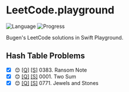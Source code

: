 # LeetCode.playground
![Language](https://img.shields.io/badge/Language-Swift%205.2-orange.svg)
![Progress](https://img.shields.io/badge/Progress-42%20%2F%201322%20=%203.18%25-orange.svg)

Bugen's LeetCode solutions in Swift Playground.
## Hash Table Problems
- [X] 😊 [[Q]](https://leetcode.com/problems/ransom-note/) [[S]](<./LeetCode.playground/Pages/383-Ransom%20Note.xcplaygroundpage/Contents.swift>) 0383. Ransom Note 
- [X] 😊 [[Q]](https://leetcode.com/problems/two-sum/) [[S]](<./LeetCode.playground/Pages/1-Two%20Sum.xcplaygroundpage/Contents.swift>) 0001. Two Sum 
- [X] 😊 [[Q]](https://leetcode.com/problems/jewels-and-stones/) [[S]](<./LeetCode.playground/Pages/771-Jewels%20and%20Stones%20.xcplaygroundpage/Contents.swift>) 0771. Jewels and Stones 
